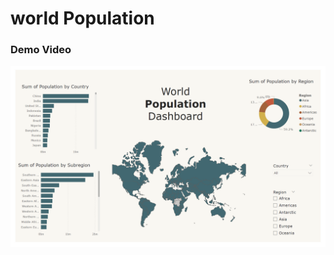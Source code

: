 # world Population


### Demo Video

[![Watch the demo video](image.png)](https://www.youtube.com/watch?v=lWTd6AS0Dhk)
